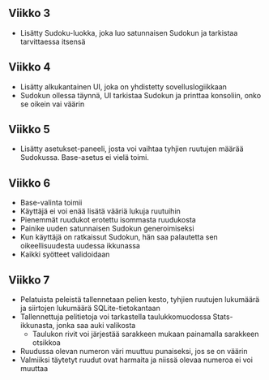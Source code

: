 ## Viikko 3

- Lisätty Sudoku-luokka, joka luo satunnaisen Sudokun ja tarkistaa tarvittaessa itsensä

## Viikko 4

- Lisätty alkukantainen UI, joka on yhdistetty sovelluslogiikkaan
- Sudokun ollessa täynnä, UI tarkistaa Sudokun ja printtaa konsoliin, onko se oikein vai väärin

## Viikko 5

- Lisätty asetukset-paneeli, josta voi vaihtaa tyhjien ruutujen määrää Sudokussa. Base-asetus ei vielä toimi.

## Viikko 6

- Base-valinta toimii
- Käyttäjä ei voi enää lisätä vääriä lukuja ruutuihin
- Pienemmät ruudukot erotettu isommasta ruudukosta
- Painike uuden satunnaisen Sudokun generoimiseksi
- Kun käyttäjä on ratkaissut Sudokun, hän saa palautetta sen oikeellisuudesta uudessa ikkunassa
- Kaikki syötteet validoidaan

## Viikko 7

- Pelatuista peleistä tallennetaan pelien kesto, tyhjien ruutujen lukumäärä ja siirtojen lukumäärä SQLite-tietokantaan
- Tallennettuja pelitietoja voi tarkastella taulukkomuodossa Stats-ikkunasta, jonka saa auki valikosta
    - Taulukon rivit voi järjestää sarakkeen mukaan painamalla sarakkeen otsikkoa
- Ruudussa olevan numeron väri muuttuu punaiseksi, jos se on väärin
- Valmiiksi täytetyt ruudut ovat harmaita ja niissä olevaa numeroa ei voi muuttaa